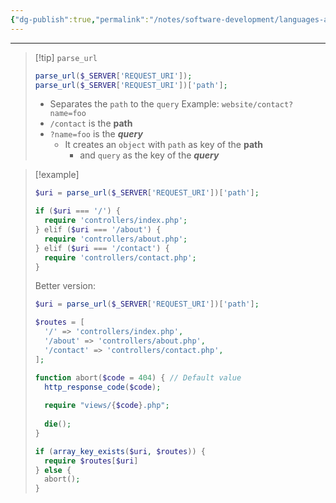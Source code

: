 ```yaml
---
{"dg-publish":true,"permalink":"/notes/software-development/languages-and-frameworks/web-development/backend/php/routing/","tags":["programming","php","webdevelopment","backend"],"created":"2025-07-13T15:24:51.736+08:00"}
---
```



--- 

>[!tip] `parse_url`
>```php
>parse_url($_SERVER['REQUEST_URI']);
>parse_url($_SERVER['REQUEST_URI'])['path'];
>```
> - Separates the `path` to the `query`
> Example: `website/contact?name=foo`
> - `/contact` is the __path__
> - `?name=foo` is the ___query___
> 	- It creates an `object` with `path` as key of the __path__
> 		- and `query` as the key of the ___query___



> [!example]
> ```php
> $uri = parse_url($_SERVER['REQUEST_URI'])['path'];
> 
> if ($uri === '/') {
> 	require 'controllers/index.php';
> } elif ($uri === '/about') {
> 	require 'controllers/about.php';
> } elif ($uri === '/contact') {
> 	require 'controllers/contact.php';
> }
> ```
> Better version:
> ```php
> $uri = parse_url($_SERVER['REQUEST_URI'])['path'];
> 
> $routes = [
> 	'/' => 'controllers/index.php',
> 	'/about' => 'controllers/about.php',
> 	'/contact' => 'controllers/contact.php',
> ];
> 
> function abort($code = 404) { // Default value
> 	http_response_code($code);
> 	
> 	require "views/{$code}.php";
> 	
> 	die();
> }
> 
> if (array_key_exists($uri, $routes)) {
> 	require $routes[$uri]
> } else {
> 	abort();
> }
> ```
